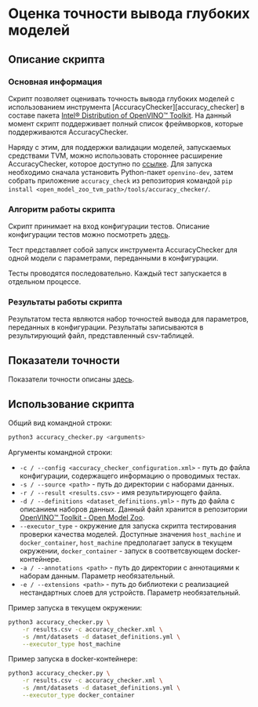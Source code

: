 # Оценка точности вывода глубоких моделей

## Описание скрипта

### Основная информация

Скрипт позволяет оценивать точность вывода глубоких моделей с использованием
инструмента [AccuracyChecker][accuracy_checker] в составе пакета [Intel® Distribution of OpenVINO™ Toolkit][openvino-toolkit].
На данный момент скрипт поддерживает полный список фреймворков,
которые поддерживаются AccuracyChecker.

Наряду с этим, для поддержки валидации моделей, запускаемых средствами TVM, можно использовать стороннее
расширение AccuracyChecker, которое доступно по [ссылке][open-model-zoo-tvm]. Для запуска необходимо
сначала установить Python-пакет `openvino-dev`, затем собрать приложение `accuracy_check` из репозитория
командой `pip install <open_model_zoo_tvm_path>/tools/accuracy_checker/`.

### Алгоритм работы скрипта

Скрипт принимает на вход конфигурации тестов. Описание конфигурации 
тестов можно посмотреть [здесь](../configs/README.md).

Тест представляет собой запуск инструмента AccuracyChecker для одной модели с параметрами,
переданными в конфигурации.

Тесты проводятся последовательно. Каждый тест запускается в отдельном процессе.

### Результаты работы скрипта

Результатом теста являются набор точностей вывода для параметров,
переданных в конфигурации. Результаты записываются в результирующий файл,
представленный csv-таблицей.

## Показатели точности

Показатели точности описаны [здесь][omz-ac-metrics].

## Использование скрипта

Общий вид командной строки:

```bash
python3 accuracy_checker.py <arguments>
```

Аргументы командной строки:

- `-с / --config <accuracy_checker_configuration.xml>` - путь до файла конфигурации,
  содержащего информацию о проводимых тестах.
- `-s / --source <path>` - путь до директории с наборами данных.
- `-r / --result <results.csv>` - имя результирующего файла.
- `-d / --definitions <dataset_definitions.yml>` - путь до файла с описанием наборов данных. Данный файл
  хранится в репозитории [OpenVINO™ Toolkit - Open Model Zoo][omz-ac-definitions].
- `--executor_type` - окружение для запуска скрипта тестирования проверки качества моделей.
  Доступные значения `host_machine` и `docker_container`, `host_machine`
  предполагает запуск в текущем окружении, `docker_container` - запуск в соответсвующем
  docker-контейнере.
- `-a / --annotations <path>` - путь до директории с аннотациями к наборам данным. Параметр необязательный.
- `-e / --extensions <path>` - путь до библиотеки с реализацией нестандартных слоев для устройств. Параметр необязательный.

Пример запуска в текущем окружении:

```bash
python3 accuracy_checker.py \
    -r results.csv -c accuracy_checker.xml \
    -s /mnt/datasets -d dataset_definitions.yml \
    --executor_type host_machine
```

Пример запуска в docker-контейнере:

```bash
python3 accuracy_checker.py \
    -r results.csv -c accuracy_checker.xml \
    -s /mnt/datasets -d dataset_definitions.yml \
    --executor_type docker_container
```

<!-- LINKS -->
[openvino-toolkit]: https://software.intel.com/en-us/openvino-toolkit
[accuracy-checker]: https://docs.openvino.ai/latest/omz_tools_accuracy_checker.html
[omz-ac-metrics]: https://github.com/openvinotoolkit/open_model_zoo/blob/2022.2.0/tools/accuracy_checker/openvino/tools/accuracy_checker/metrics/README.md
[omz-ac-definitions]: https://github.com/openvinotoolkit/open_model_zoo/blob/2022.2.0/tools/accuracy_checker/dataset_definitions.yml
[open-model-zoo-tvm]: https://github.com/itlab-vision/open_model_zoo_tvm

